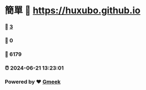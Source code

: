 # 簡單 :link: https://huxubo.github.io 
### :page_facing_up: [3](https://huxubo.github.io/tag.html) 
### :speech_balloon: 0 
### :hibiscus: 6179 
### :alarm_clock: 2024-06-21 13:23:01 
### Powered by :heart: [Gmeek](https://github.com/Meekdai/Gmeek)
